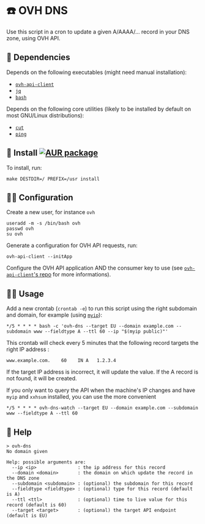 :phone:
OVH DNS
=======

Use this script in a cron to update a given A/AAAA/... record in your DNS zone,
using OVH API.


:school_satchel:
Dependencies
----------

Depends on the following executables
(might need manual installation):

  - [`ovh-api-client`](https://github.com/aureooms/ovh-api-client)
  - [`jq`](https://stedolan.github.io/jq)
  - [`bash`](https://www.gnu.org/software/bash)

Depends on the following core utilities
(likely to be installed by default on most GNU/Linux distributions):

  - [`cut`](http://man7.org/linux/man-pages/man1/cut.1.html)
  - [`ping`](http://man7.org/linux/man-pages/man8/ping.8.html)


:minidisc:
Install
[![AUR package](https://img.shields.io/aur/version/ovh-dns)](https://aur.archlinux.org/packages/ovh-dns)
----------

To install, run:

    make DESTDIR=/ PREFIX=/usr install


:woman_technologist:
Configuration
-------------

Create a new user, for instance `ovh`

    useradd -m -s /bin/bash ovh
    passwd ovh
    su ovh

Generate a configuration for OVH API requests, run:

    ovh-api-client --initApp

Configure the OVH API application AND the consumer key to use
(see [`ovh-api-client`'s repo](https://github.com/aureooms/ovh-api-client) for more informations).


:woman_astronaut:
Usage
--

Add a new crontab (`crontab -e`) to run this script using the right subdomain and domain,
for example (using [`myip`](https://github.com/aureooms/myip)):

    */5 * * * * bash -c 'ovh-dns --target EU --domain example.com --subdomain www --fieldtype A --ttl 60 --ip "$(myip public)"'

This crontab will check every 5 minutes that the following record targets the right IP address :

    www.example.com.    60    IN A   1.2.3.4

If the target IP address is incorrect, it will update the value.
If the A record is not found, it will be created.

If you only want to query the API when the machine's IP changes and have `myip`
and `xxhsum` installed, you can use the more convenient

    */5 * * * * ovh-dns-watch --target EU --domain example.com --subdomain www --fieldtype A --ttl 60


:open_book:
Help
--

```
> ovh-dns
No domain given

Help: possible arguments are:
  --ip <ip>               : the ip address for this record
  --domain <domain>       : the domain on which update the record in the DNS zone
  --subdomain <subdomain> : (optional) the subdomain for this record
  --fieldtype <fieldtype> : (optional) type for this record (default is A)
  --ttl <ttl>             : (optional) time to live value for this record (default is 60)
  --target <target>       : (optional) the target API endpoint (default is EU)
```
